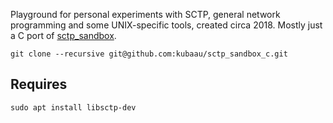 Playground for personal experiments with SCTP, general network programming and some UNIX-specific tools, created circa 2018. Mostly just a C port of [sctp_sandbox](https://github.com/kubaau/sctp_sandbox).

`git clone --recursive git@github.com:kubaau/sctp_sandbox_c.git`

## Requires

`sudo apt install libsctp-dev`
